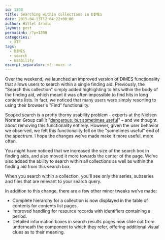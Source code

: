 ```yaml
---
id: 1308
title: Searching within collections in DIMES
date: 2015-04-13T12:04:22+00:00
author: Hillel Arnold
layout: post
permalink: /?p=1308
categories:
  - XTF
tags:
  - DIMES
  - search
  - usability
excerpt_separator: <!--more-->
---
```

Over the weekend, we launched an improved version of DIMES functionality that allows users to search within a single finding aid. Previously, the "Search this collection" simply added highlighting to hits within the body of the finding aid, which meant it was often impossible to find hits in long contents lists. In fact, we noticed that many users were simply resorting to using their browser's "Find" functionality.<!--more-->

Scoped search is a pretty thorny usability problem – experts at the Nielsen Norman Group call it "[dangerous, but sometimes useful](http://www.nngroup.com/articles/scoped-search/)" – and we thought about removing this functionality entirely. However, given the user behavior we observed, we felt this functionality fell on the "sometimes useful" end of the spectrum. I hope the changes we've made make it more useful, more often.

You might have noticed that we increased the size of the search box in finding aids, and also moved it more towards the center of the page. We've also added the ability to search within all collections as well as within the finding aid from this search box.

When you search within a collection, you'll see only the series, subseries and files that are relevant to your search query.

In addition to this change, there are a few other minor tweaks we've made:

* Complete hierarchy for a collection is now displayed in the table of contents for contents list pages.
* Improved handling for resource records with identifiers containing a period.
* Detailed information boxes in search results pages now slide out from underneath the component to which they refer, offering additional visual clues as to their meaning.
